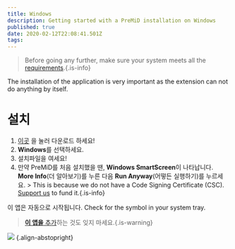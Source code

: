 ```yaml
---
title: Windows
description: Getting started with a PreMiD installation on Windows
published: true
date: 2020-02-12T22:08:41.501Z
tags:
---
```


> Before going any further, make sure your system meets all the [requirements](/install/requirements).{.is-info}

The installation of the application is very important as the extension can not do anything by itself.

# 설치
1. [이곳](https://premid.app/downloads) 을 눌러 다운로드 하세요!
2. **Windows**를 선택하세요.
3. 설치파일을 여세요!
4. 만약 PreMiD를 처음 설치했을 땐, **Windows SmartScreen**이 나타납니다. **More Info**(더 알아보기)를 누른 다음 **Run Anyway**(어떻든 실행하기)를 누르세요. > This is because we do not have a Code Signing Certificate (CSC). [Support us](https://www.patreon.com/Timeraa) to fund it.{.is-info}

이 앱은 자동으로 시작됩니다. Check for the symbol in your system tray.

> [**이 앱을** 추가](/install)하는 것도 잊지 마세요.{.is-warning}

![](https://a.icons8.com/djxbtnYm/GBjHDS/svg.svg) {.align-abstopright}